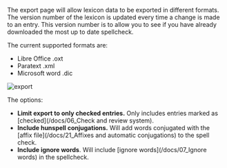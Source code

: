 The export page will allow lexicon data to be exported in different formats. The version number of the lexicon is updated every time a change is made to an entry. This version number is to allow you to see if you have already downloaded the most up to date spellcheck.

The current supported formats are:

 - Libre Office .oxt
 - Paratext .xml
 - Microsoft word .dic

![export](/static/docs/img/export.png)

The options:

- **Limit export to only checked entries.** Only includes entries marked as [checked](/docs/06_Check and review system).
- **Include hunspell conjugations.** Will add words conjugated with the [affix file](/docs/21_Affixes and automatic conjugations) to the spell check.
- **Include ignore words**. Will include [ignore words](/docs/07_Ignore words) in the spellcheck.